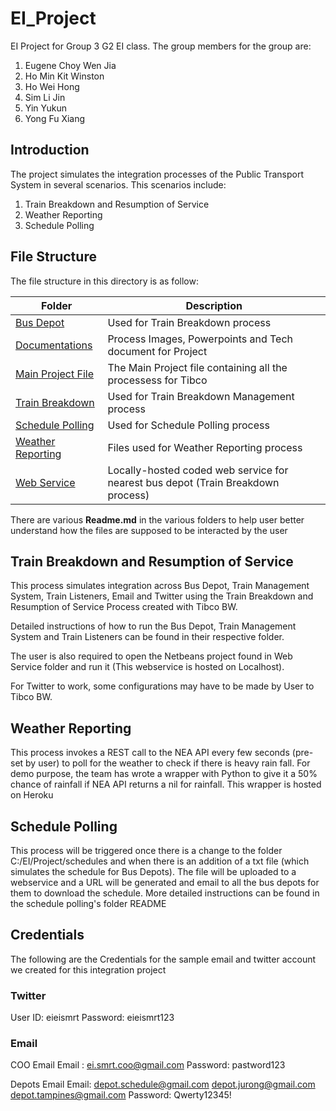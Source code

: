 # EI_Project
EI Project for Group 3 G2 EI class. The group members for the group are:
1. Eugene Choy Wen Jia
2. Ho Min Kit Winston
3. Ho Wei Hong
4. Sim Li Jin
5. Yin Yukun
6. Yong Fu Xiang

## Introduction
The project simulates the integration processes of the Public Transport System in several scenarios. This scenarios include:
1. Train Breakdown and Resumption of Service
2. Weather Reporting
3. Schedule Polling

## File Structure
The file structure in this directory is as follow:

| Folder | Description | 
| --- | --- |
| [Bus Depot](/BusDepot) | Used for Train Breakdown process |
| [Documentations](/Documentations) | Process Images, Powerpoints and Tech document for Project |
| [Main Project File](/Tibco%20Project%20Files/Tibco_Project) | The Main Project file containing all the processess for Tibco |
| [Train Breakdown](/TrainBreakDown) |  Used for Train Breakdown Management process |
| [Schedule Polling](/schedulepolling) |  Used for Schedule Polling process |
| [Weather Reporting](/WeatherReporting) |  Files used for Weather Reporting process |
| [Web Service](/Web%20Service) | Locally-hosted coded web service for nearest bus depot (Train Breakdown process) |

There are various **Readme.md** in the various folders to help user better understand how the files are supposed to be interacted by the user

## Train Breakdown and Resumption of Service
This process simulates integration across Bus Depot, Train Management System, Train Listeners, Email and Twitter using the Train Breakdown and Resumption of Service Process created with Tibco BW.

Detailed instructions of how to run the Bus Depot, Train Management System and Train Listeners can be found in their respective folder.

The user is also required to open the Netbeans project found in Web Service folder and run it (This webservice is hosted on Localhost).

For Twitter to work, some configurations may have to be made by User to Tibco BW.

## Weather Reporting
This process invokes a REST call to the NEA API every few seconds (pre-set by user) to poll for the weather to check if there is heavy rain fall. For demo purpose, the team has wrote a wrapper with Python to give it a 50% chance of rainfall if NEA API returns a nil for rainfall. This wrapper is hosted on Heroku

## Schedule Polling
This process will be triggered once there is a change to the folder C:/EI/Project/schedules and when there is an addition of a txt file (which simulates the schedule for Bus Depots). The file will be uploaded to a webservice and a URL will be generated and email to all the bus depots for them to download the schedule. More detailed instructions can be found in the schedule polling's folder README

## Credentials
The following are the Credentials for the sample email and twitter account we created for this integration project

### Twitter
User ID: eieismrt
Password: eieismrt123

### Email

COO Email
Email : ei.smrt.coo@gmail.com
Password: 	pastword123

Depots Email
Email: 	depot.schedule@gmail.com
		depot.jurong@gmail.com
		depot.tampines@gmail.com
Password:	Qwerty12345!
